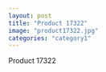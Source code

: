 ```yaml
---
layout: post
title: "Product 17322"
image: "product17322.jpg"
categories: "category1"
---
```

Product 17322
